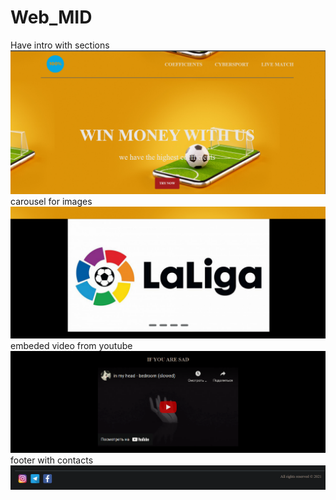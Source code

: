 # Web_MID
Have intro with sections
![image](https://github.com/GalliFrey7/GalliFrey7.github.io/blob/main/images/intro.png)
carousel for images
![image](https://github.com/GalliFrey7/GalliFrey7.github.io/blob/main/images/carousel.png)
embeded video from youtube
![image](https://github.com/GalliFrey7/GalliFrey7.github.io/blob/main/images/embededvideo.png)
footer with contacts
![image](https://github.com/GalliFrey7/GalliFrey7.github.io/blob/main/images/footer.png)
